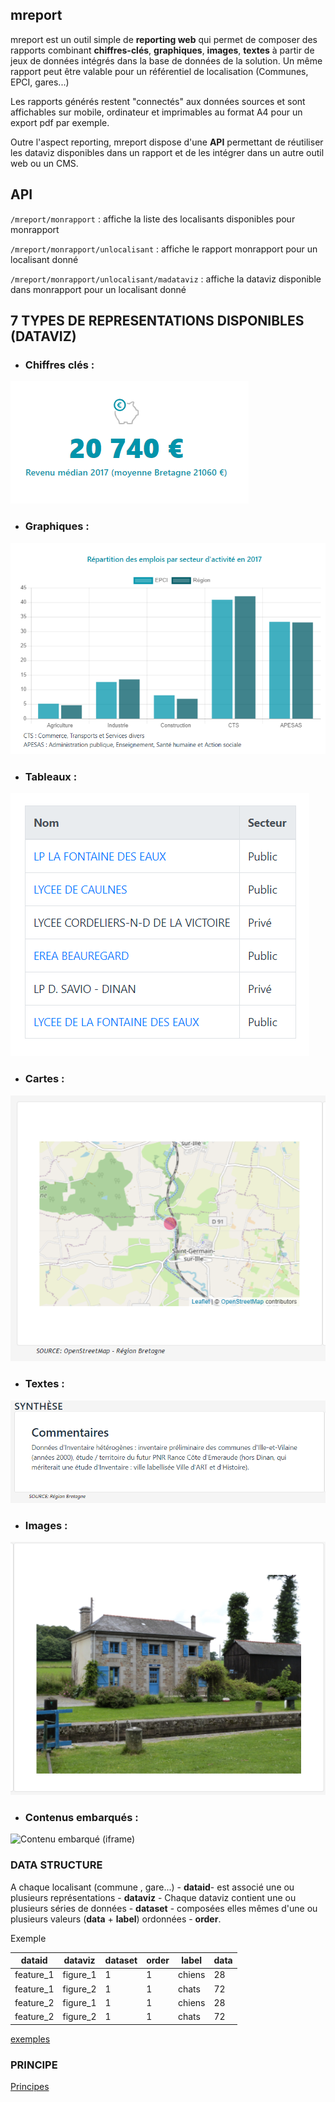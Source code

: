 ## mreport

mreport est un outil simple de **reporting web** qui permet de composer des rapports combinant **chiffres-clés**, **graphiques**, **images**, **textes** à partir de jeux de données intégrés dans la base de données de la solution. Un même rapport peut être valable pour un référentiel de localisation (Communes, EPCI,  gares...)

Les rapports générés restent "connectés"   aux données sources et sont affichables sur mobile, ordinateur et imprimables au format A4 pour un export pdf par exemple.

Outre l'aspect reporting, mreport dispose d'une **API** permettant de réutiliser les dataviz disponibles dans un rapport et de les intégrer dans un autre outil web ou un CMS.


## API

`/mreport/monrapport`  :  affiche la liste des localisants disponibles pour monrapport

`/mreport/monrapport/unlocalisant`  :  affiche le rapport  monrapport pour un localisant donné

`/mreport/monrapport/unlocalisant/madataviz`  :  affiche la dataviz  disponible dans monrapport pour un localisant donné



## 7 TYPES DE REPRESENTATIONS  DISPONIBLES (DATAVIZ)


* ### Chiffres clés :
![Chiffres clés](img/figure.png "Chiffres clés")

* ### Graphiques :
![Graphique](img/chart.png "Graphique")

*  ### Tableaux :
![Tableau](img/table.png "Tableau")

*  ### Cartes :
![carte](img/map.PNG "Carte")

*  ### Textes :
![Texte](img/text.png "Texte")

*  ### Images :
![image](img/image.png "Image")

*  ### Contenus embarqués :
![Contenu embarqué (iframe)](img/iframe.png "Contenu embarqué")



### DATA STRUCTURE

A chaque localisant  (commune , gare...)  - **dataid**- est associé une ou plusieurs représentations - **dataviz** -
Chaque dataviz  contient une ou plusieurs séries de données - **dataset** - composées elles mêmes d'une ou plusieurs valeurs (**data** + **label**) ordonnées - **order**.

  Exemple

dataid | dataviz | dataset | order | label | data
-------|---------|---------|------|--------|-----
feature_1 | figure_1 | 1 | 1 | chiens | 28
feature_1 | figure_2 | 1 | 1 | chats | 72
feature_2 | figure_1 | 1 | 1 | chiens | 28
feature_2 | figure_2 | 1 | 1 | chats | 72

[exemples](DATA.md)


### PRINCIPE

[Principes](PRINCIPES.md)
